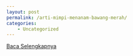 ```yaml
---
layout: post
permalink: /arti-mimpi-menanam-bawang-merah/
categories:
    - Uncategorized
---
```


[Baca Selengkapnya](/05)